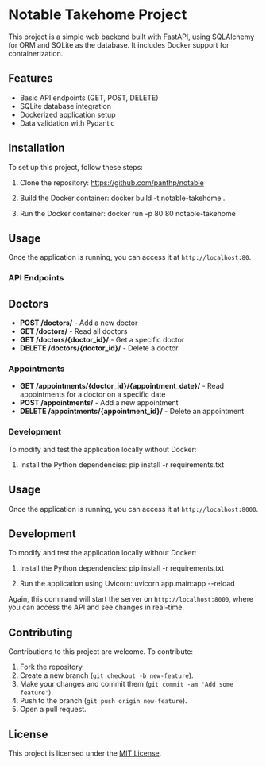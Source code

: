 # Notable Takehome Project

This project is a simple web backend built with FastAPI, using SQLAlchemy for ORM and SQLite as the database. It includes Docker support for containerization.

## Features

- Basic API endpoints (GET, POST, DELETE)
- SQLite database integration
- Dockerized application setup
- Data validation with Pydantic

## Installation

To set up this project, follow these steps:

1. Clone the repository: https://github.com/panthp/notable


2. Build the Docker container: docker build -t notable-takehome .


3. Run the Docker container: docker run -p 80:80 notable-takehome


## Usage

Once the application is running, you can access it at `http://localhost:80`.

### API Endpoints

## Doctors

- **POST /doctors/** - Add a new doctor
- **GET /doctors/** - Read all doctors
- **GET /doctors/{doctor_id}/** - Get a specific doctor
- **DELETE /doctors/{doctor_id}/** - Delete a doctor

### Appointments

- **GET /appointments/{doctor_id}/{appointment_date}/** - Read appointments for a doctor on a specific date
- **POST /appointments/** - Add a new appointment
- **DELETE /appointments/{appointment_id}/** - Delete an appointment

### Development

To modify and test the application locally without Docker:

1. Install the Python dependencies: pip install -r requirements.txt


## Usage

Once the application is running, you can access it at `http://localhost:8000`.

## Development

To modify and test the application locally without Docker:

1. Install the Python dependencies: pip install -r requirements.txt

2. Run the application using Uvicorn: uvicorn app.main:app --reload


Again, this command will start the server on `http://localhost:8000`, where you can access the API and see changes in real-time.

## Contributing

Contributions to this project are welcome. To contribute:

1. Fork the repository.
2. Create a new branch (`git checkout -b new-feature`).
3. Make your changes and commit them (`git commit -am 'Add some feature'`).
4. Push to the branch (`git push origin new-feature`).
5. Open a pull request.

## License

This project is licensed under the [MIT License](LICENSE).
